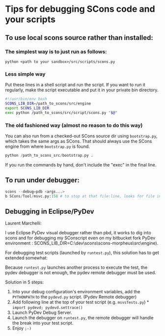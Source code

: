 

# Tips for debugging SCons code and your scripts


## To use local scons source rather than installed:

### The simplest way is to just run as follows:

```
python <path to your sandbox>/src/scripts/scons.py
```

### Less simple way
Put these lines in a shell script and run the script.  If you want to run it regularly, make the script executable and put it in your private bin directory. 


```bash
#!/usr/bin/env bash 
SCONS_LIB_DIR=/path_to_scons/src/engine
export SCONS_LIB_DIR
exec python /path_to_scons/src/script/scons.py "$@"
```

### The old fashioned way (almost no reason to do this way)

You can also run from a checked-out SCons source dir using `bootstrap.py`, which takes the same args as SCons.  That should always use the SCons engine from where `bootstrap.py` is found. 
```python
python /path_to_scons_src/bootstrap.py .
```
If you run the commands by hand, don't include the "exec" in the final line. 


## To run under debugger:


```python
scons --debug=pdb <args...>
b SCons/Tool/msvc.py:158 # to stop at that file:line, looks for file in `sys.path` e.g. your `SCONS_LIB_DIR`
```

## Debugging in Eclipse/PyDev

Laurent Marchelli: 

I use Eclipse PyDev visual debugger rather than pbd, it works to dig into scons and for debugging my SConscript even on my bitbucket fork PyDev environment : SCONS_LIB_DIR=C:\dev\scons\scons-morpheus\src\engine). 

For debugging test scripts (launched by `runtest.py`), this solution has to get extended somewhat: 

Because `runtest.py` launches another process to execute the test, the pydev debugger is not enough, the pydev remote debugger must be used. 

Solution in 5 steps: 

1. Into your debug configuration's environment variables, add the `PYTHONPATH` to the `pydevd.py` script. (Pydev Remote debugger) 
1. Add following line at the top of your test script (e.g. `msvsTests.py`) 
         * `import pydevd; pydevd.settrace()` 
1. Launch PyDev Debug Server. 
1. Launch the debugger on `runtest.py`, the remote debugger will handle the break into your test script. 
1. Enjoy `;-)` 